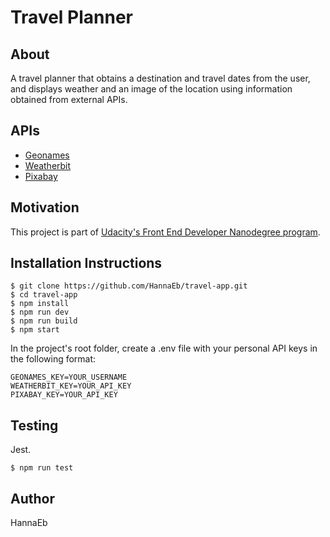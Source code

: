# Travel Planner

## About

A travel planner that obtains a destination and travel dates from the user, and displays weather and an image of the location using information obtained from external APIs.

## APIs

* [Geonames](http://www.geonames.org/export/web-services.html) 
* [Weatherbit](https://www.weatherbit.io/account/create)
* [Pixabay](https://pixabay.com/api/docs/)

## Motivation

This project is part of [Udacity's Front End Developer Nanodegree program](https://www.udacity.com/course/front-end-web-developer-nanodegree--nd0011).

## Installation Instructions

```
$ git clone https://github.com/HannaEb/travel-app.git
$ cd travel-app
$ npm install
$ npm run dev
$ npm run build
$ npm start
```

In the project's root folder, create a .env file with your personal API keys in the following format: 

```
GEONAMES_KEY=YOUR_USERNAME
WEATHERBIT_KEY=YOUR_API_KEY
PIXABAY_KEY=YOUR_API_KEY
```

## Testing

Jest. 

```
$ npm run test
```

## Author

HannaEb
